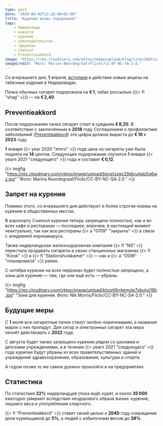 ```yaml
---
type: post
date: "2020-04-02T12:28:00+02:00"
title: "Курение вновь подорожало"
tags:
    - Нидерланды
    - новости
    - курение
    - законодательство
    - здоровье
    - Схипхол
    - Preventieakkord
image: "https://res.cloudinary.com/yktoo/image/upload/blog/izzec29dtcuikdz5q6wz.jpg"
imageCredit: "Фото: Marina Noordegraaf/Flickr/CC-BY-NC-SA-2.0."
---
```


Со вчерашнего дня, **1** апреля, [вступили](https://nos.nl/artikel/2329025-roken-opnieuw-duurder-rookverbod-horeca-nog-onzichtbaar-door-sluiting.html) в действие новые акцизы на табачные изделия в Нидерландах.

Пачка обычных сигарет подорожала на **€ 1**, табак россыпью ({{< fl "shag" >}}) — на **€ 2,40**.

<!--more-->

## Preventieakkord

После подорожания пачка сигарет стоит в среднем **€ 8,20**. В соответствии с заключённым в **2018** году *Соглашением о профилактике заболеваний* ([Preventieakkord](https://www.rijksoverheid.nl/onderwerpen/gezondheid-en-preventie/nationaal-preventieakkoord)) эта цифра должна вырасти до **€ 10** к **2023** году.

**1** января {{< year 2020 "этого" >}} года цена на сигареты уже была поднята на **14** центов. Следующее подорожание случится **1** января {{< yearn 2021 "следующего" >}} года и составит **€ 0,12**.

{{< imgfig "https://res.cloudinary.com/yktoo/image/upload/blog/izzec29dtcuikdz5q6wz.jpg" "Фото: Marina Noordegraaf/Flickr/CC-BY-NC-SA-2.0." >}}

## Запрет на курение

Помимо этого, со вчерашнего дня действуют и более строгие нормы на курение в общественных местах.

В аэропорту Схипхол курение теперь запрещено полностью, как и во всех кафе и ресторанах — последнее, впрочем, в настоящий момент неактуально, так как все рестораны {{< a "0709" "закрыты" >}} в связи с эпидемией коронавируса.

Также нидерландская железнодорожная компания {{< fl "NS" >}} перестала продавать сигареты в своих станционных магазинах {{< fl "Kiosk" >}} и {{< fl "Stationshuiskamer" >}} — как и {{< a "0599" "планировала" >}} ранее.

С октября курение на всех перронах будет полностью запрещено, а зоны для курения — там, где они ещё есть — убраны.

{{< imgfig "https://res.cloudinary.com/yktoo/image/upload/blog/t9rrkemslp7xbutut18b.jpg" "Зона для курения. Фото: Nik Morris/Flickr/CC-BY-NC-SA-2.0." >}}

## Будущие меры

С **1** июля все сигаретные пачки станут зелёно-коричневыми, а названия марок с них пропадут. Для сигар и электронных сигарет эта мера начнёт действовать с **2022** года.

С августа будет также запрещено курение рядом со школами и детскими учреждениями, а в течение {{< yearn 2021 "следующего" >}} года курилки будут убраны из всех правительственных зданий и учреждений здравоохранения, образования, культуры и спорта.

А годом позже то же самое должно произойти и на предприятиях.

## Статистика

По статистике **22%** нидерландцев (пока ещё) курят, и около **35 000** ежегодно умирают вследствие нездорового образа жизни: курения, лишнего веса и употребления спиртного.

{{< fl "Preventieakkord" >}} ставит своей целью к **2040** году сокращение доли курильщиков до **5%**, а людей с избыточным весом до **38%**.
